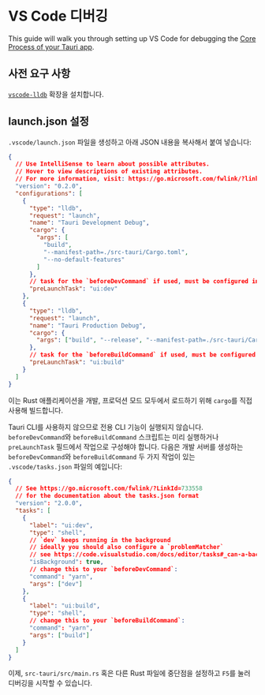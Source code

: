 # VS Code 디버깅

This guide will walk you through setting up VS Code for debugging the [Core Process of your Tauri app][].

## 사전 요구 사항

[`vscode-lldb`][] 확장을 설치합니다.

## launch.json 설정

`.vscode/launch.json` 파일을 생성하고 아래 JSON 내용을 복사해서 붙여 넣습니다:

```json title=".vscode/launch.json"
{
  // Use IntelliSense to learn about possible attributes.
  // Hover to view descriptions of existing attributes.
  // For more information, visit: https://go.microsoft.com/fwlink/?linkid=830387
  "version": "0.2.0",
  "configurations": [
    {
      "type": "lldb",
      "request": "launch",
      "name": "Tauri Development Debug",
      "cargo": {
        "args": [
          "build",
          "--manifest-path=./src-tauri/Cargo.toml",
          "--no-default-features"
        ]
      },
      // task for the `beforeDevCommand` if used, must be configured in `.vscode/tasks.json`
      "preLaunchTask": "ui:dev"
    },
    {
      "type": "lldb",
      "request": "launch",
      "name": "Tauri Production Debug",
      "cargo": {
        "args": ["build", "--release", "--manifest-path=./src-tauri/Cargo.toml"]
      },
      // task for the `beforeBuildCommand` if used, must be configured in `.vscode/tasks.json`
      "preLaunchTask": "ui:build"
    }
  ]
}
```

이는 Rust 애플리케이션을 개발, 프로덕션 모드 모두에서 로드하기 위해 `cargo`를 직접 사용해 빌드합니다.

Tauri CLI를 사용하지 않으므로 전용 CLI 기능이 실행되지 않습니다. `beforeDevCommand`와 `beforeBuildCommand` 스크립트는 미리 실행하거나 `preLaunchTask` 필드에서 작업으로 구성해야 합니다. 다음은 개발 서버를 생성하는 `beforeDevCommand`와 `beforeBuildCommand` 두 가지 작업이 있는 `.vscode/tasks.json` 파일의 예입니다:

```json title=".vscode/tasks.json"
{
  // See https://go.microsoft.com/fwlink/?LinkId=733558
  // for the documentation about the tasks.json format
  "version": "2.0.0",
  "tasks": [
    {
      "label": "ui:dev",
      "type": "shell",
      // `dev` keeps running in the background
      // ideally you should also configure a `problemMatcher`
      // see https://code.visualstudio.com/docs/editor/tasks#_can-a-background-task-be-used-as-a-prelaunchtask-in-launchjson
      "isBackground": true,
      // change this to your `beforeDevCommand`:
      "command": "yarn",
      "args": ["dev"]
    },
    {
      "label": "ui:build",
      "type": "shell",
      // change this to your `beforeBuildCommand`:
      "command": "yarn",
      "args": ["build"]
    }
  ]
}
```

이제, `src-tauri/src/main.rs` 혹은 다른 Rust 파일에 중단점을 설정하고 `F5`를 눌러 디버깅을 시작할 수 있습니다.

[`vscode-lldb`]: https://marketplace.visualstudio.com/items?itemName=vadimcn.vscode-lldb

[Core Process of your Tauri app]: ../../references/architecture/process-model.md#the-core-process